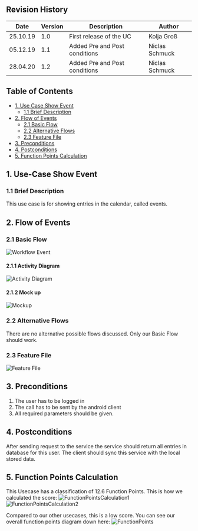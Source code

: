## Revision History
Date | Version | Description | Author
--- | --- | --- | ---
25.10.19 | 1.0 | First release of the UC | Kolja Groß
05.12.19 | 1.1 | Added Pre and Post conditions | Niclas Schmuck
28.04.20 | 1.2 | Added Pre and Post conditions | Niclas Schmuck

## Table of Contents
- [1. Use Case Show Event](#1-use-case-create-account)
  - [1.1 Brief Description](#11-brief-description)
- [2. Flow of Events](#2-flow-of-events)
  - [2.1 Basic Flow](#21-basic-flow)
  - [2.2 Alternative Flows](#22-alternative-flows)
   - [2.3 Feature File](#23-feature-file)
- [3. Preconditions](#4-preconditions)
- [4. Postconditions](#5-postconditions)
- [5. Function Points Calculation](#5-function-points-calculation)

## 1. Use-Case Show Event
### 1.1 Brief Description
This use case is for showing entries in the calendar, called events.

## 2. Flow of Events
### 2.1 Basic Flow
![Workflow Event](https://github.com/gnaatz/evendo/blob/docu/doc/activity-diagrams/ActivityDiagram_ShowEvent.svg)
#### 2.1.1 Activity Diagram
![Activity Diagram](https://github.com/gnaatz/evendo/blob/docu/doc/activity-diagrams/ActivityDiagram_ShowEvent.svg)
#### 2.1.2 Mock up
![Mockup](https://github.com/gnaatz/evendo/blob/docu/doc/mockups/editMockup.png)
### 2.2 Alternative Flows
There are no alternative possible flows discussed. Only our Basic Flow should work.
### 2.3 Feature File
![Feature File](https://github.com/gnaatz/evendo/blob/docu/doc/feature-files-screenshots/ShowEventFeatureScreenshot.jpeg)
## 3. Preconditions
1. The user has to be logged in
2. The call has to be sent by the android client
3. All required parameters should be given.

## 4. Postconditions
After sending request to the service the service should return all entries in database for this user. The client should sync this service with the local stored data.

## 5. Function Points Calculation
This Usecase has a classification of 12.6 Function Points. This is how we calculated the score:
![FunctionPointsCalculation1](https://github.com/gnaatz/evendo/blob/docu/doc/function-points/ShowEvent01.png)
![FunctionPointsCalculation2](https://github.com/gnaatz/evendo/blob/docu/doc/function-points/ShowEvent02.png)


Compared to our other usecases, this is a low score. You can see our overall function points diagram down here: 
![FunctionPoints](https://github.com/gnaatz/evendo/blob/docu/doc/pm/Function%20Points/Time_vs_FP.png)

